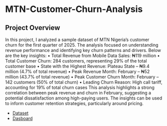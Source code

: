 # MTN-Customer-Churn-Analysis
## Project Overview

In this project, I analyzed a sample dataset of MTN Nigeria’s customer churn for the first quarter of 2025. The analysis focused on understanding revenue performance and identifying key churn patterns and drivers. Below are the key insights:
•	Total Revenue from Mobile Data Sales: ₦119 million
•	Total Customer Churn: 284 customers, representing 29% of the total customer base
•	State with the Highest Revenue: Plateau State – ₦9.4 million (4.7% of total revenue)
•	Peak Revenue Month: February – ₦52 million (43.7% of total revenue)
•	Peak Customer Churn Month: February – 142 customers (50% of total churn)
•	Leading Churn Reason: High call tariff, accounting for 19% of total churn cases
This analysis highlights a strong correlation between peak revenue and churn in February, suggesting a potential dissatisfaction among high-paying users. The insights can be used to inform customer retention strategies, particularly around pricing.
 - <a href= "https://github.com/goddy201/Goddy-s-Repository/blob/main/MTN%20Customer_Churn.xlsx"> Dataset</a>
- <a href= "https://github.com/goddy201/MTN-Customer-Churn-Analysis/blob/main/Customer_Churn_Dasboard.png"> Dasboard</a>
